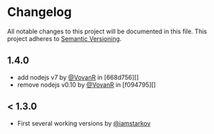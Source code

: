 # Changelog

All notable changes to this project will be documented in this file.
This project adheres to [Semantic Versioning](http://semver.org/).

## 1.4.0

* add nodejs v7 by [@VovanR][] in [668d756][]
* remove nodejs v0.10 by [@VovanR][] in [f094795][]

## < 1.3.0

* First several working versions by [@iamstarkov][]


[168ee82]: https://github.com/iamstarkov/generator-travis/commit/168ee82
[@iamstarkov]: https://github.com/iamstarkov/
[@VovanR]: https://github.com/VovanR/
